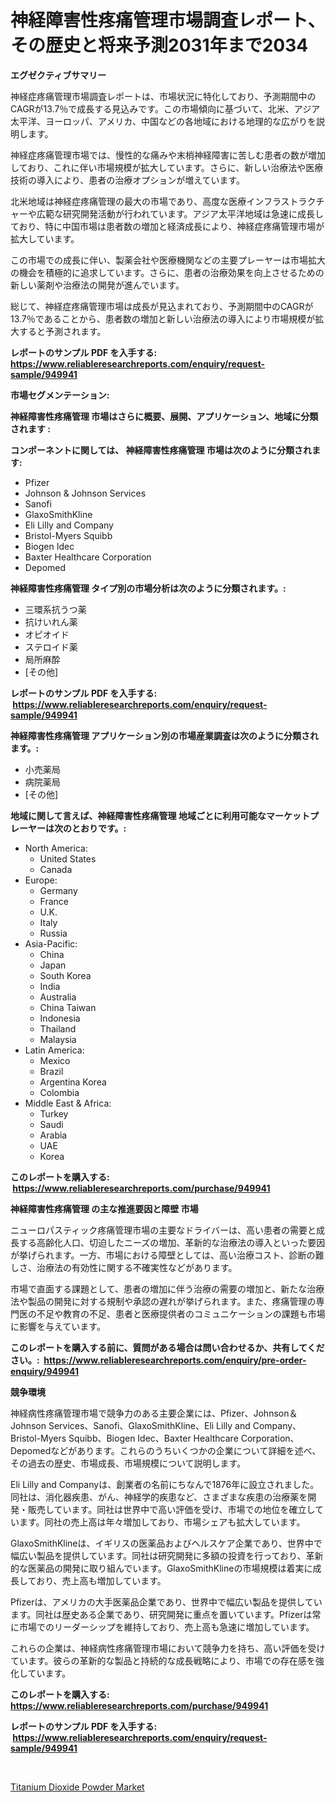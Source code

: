 <p><h1>神経障害性疼痛管理市場調査レポート、その歴史と将来予測2031年まで2034</h1></p><p><strong>エグゼクティブサマリー</strong></p>
<p><p>神経症疼痛管理市場調査レポートは、市場状況に特化しており、予測期間中のCAGRが13.7％で成長する見込みです。この市場傾向に基づいて、北米、アジア太平洋、ヨーロッパ、アメリカ、中国などの各地域における地理的な広がりを説明します。</p><p>神経症疼痛管理市場では、慢性的な痛みや末梢神経障害に苦しむ患者の数が増加しており、これに伴い市場規模が拡大しています。さらに、新しい治療法や医療技術の導入により、患者の治療オプションが増えています。</p><p>北米地域は神経症疼痛管理の最大の市場であり、高度な医療インフラストラクチャーや広範な研究開発活動が行われています。アジア太平洋地域は急速に成長しており、特に中国市場は患者数の増加と経済成長により、神経症疼痛管理市場が拡大しています。</p><p>この市場での成長に伴い、製薬会社や医療機関などの主要プレーヤーは市場拡大の機会を積極的に追求しています。さらに、患者の治療効果を向上させるための新しい薬剤や治療法の開発が進んでいます。</p><p>総じて、神経症疼痛管理市場は成長が見込まれており、予測期間中のCAGRが13.7％であることから、患者数の増加と新しい治療法の導入により市場規模が拡大すると予測されます。</p></p>
<p><strong>レポートのサンプル PDF を入手する: <a href="https://www.reliableresearchreports.com/enquiry/request-sample/949941">https://www.reliableresearchreports.com/enquiry/request-sample/949941</a></strong></p>
<p><strong>市場セグメンテーション:</strong></p>
<p><strong> 神経障害性疼痛管理 市場はさらに概要、展開、アプリケーション、地域に分類されます :</strong></p>
<p><strong>コンポーネントに関しては、 神経障害性疼痛管理 市場は次のように分類されます: &nbsp;</strong></p>
<p><ul><li>Pfizer</li><li>Johnson & Johnson Services</li><li>Sanofi</li><li>GlaxoSmithKline</li><li>Eli Lilly and Company</li><li>Bristol-Myers Squibb</li><li>Biogen Idec</li><li>Baxter Healthcare Corporation</li><li>Depomed</li></ul></p>
<p><strong> 神経障害性疼痛管理 タイプ別の市場分析は次のように分類されます。:</strong></p>
<p><ul><li>三環系抗うつ薬</li><li>抗けいれん薬</li><li>オピオイド</li><li>ステロイド薬</li><li>局所麻酔</li><li>[その他]</li></ul></p>
<p><strong>レポートのサンプル PDF を入手する: &nbsp;<a href="https://www.reliableresearchreports.com/enquiry/request-sample/949941">https://www.reliableresearchreports.com/enquiry/request-sample/949941</a></strong></p>
<p><strong> 神経障害性疼痛管理 アプリケーション別の市場産業調査は次のように分類されます。:</strong></p>
<p><ul><li>小売薬局</li><li>病院薬局</li><li>[その他]</li></ul></p>
<p><strong>地域に関して言えば、神経障害性疼痛管理 地域ごとに利用可能なマーケットプレーヤーは次のとおりです。:</strong></p>
<p><ul>
    <li>
        North America:
        <ul>
            <li>United States</li>
            <li>Canada</li>
        </ul>
    </li>
    <li>
        Europe:
        <ul>
            <li>Germany</li>
            <li>France</li>
            <li>U.K.</li>
            <li>Italy</li>
            <li>Russia</li>
        </ul>
    </li>
    <li>
        Asia-Pacific:
        <ul>
            <li>China</li>
            <li>Japan</li>
            <li>South Korea</li>
            <li>India</li>
            <li>Australia</li>
            <li>China Taiwan</li>
            <li>Indonesia</li>
            <li>Thailand</li>
            <li>Malaysia</li>
        </ul>
    </li>
    <li>
        Latin America:
        <ul>
            <li>Mexico</li>
            <li>Brazil</li>
            <li>Argentina Korea</li>
            <li>Colombia</li>
        </ul>
    </li>
    <li>
        Middle East & Africa:
        <ul>
            <li>Turkey</li>
            <li>Saudi</li>
            <li>Arabia</li>
            <li>UAE</li>
            <li>Korea</li>
        </ul>
    </li>
    </ul></p>
<p><strong>このレポートを購入する: &nbsp;<a href="https://www.reliableresearchreports.com/purchase/949941">https://www.reliableresearchreports.com/purchase/949941</a></strong></p>
<p><strong>神経障害性疼痛管理 の主な推進要因と障壁 市場</strong></p>
<p><p>ニューロパスティック疼痛管理市場の主要なドライバーは、高い患者の需要と成長する高齢化人口、切迫したニーズの増加、革新的な治療法の導入といった要因が挙げられます。一方、市場における障壁としては、高い治療コスト、診断の難しさ、治療法の有効性に関する不確実性などがあります。</p><p>市場で直面する課題として、患者の増加に伴う治療の需要の増加と、新たな治療法や製品の開発に対する規制や承認の遅れが挙げられます。また、疼痛管理の専門医の不足や教育の不足、患者と医療提供者のコミュニケーションの課題も市場に影響を与えています。</p></p>
<p><strong>このレポートを購入する前に、質問がある場合は問い合わせるか、共有してください。:&nbsp; <a href="https://www.reliableresearchreports.com/enquiry/pre-order-enquiry/949941">https://www.reliableresearchreports.com/enquiry/pre-order-enquiry/949941</a></strong></p>
<p><strong>競争環境</strong></p>
<p><p>神経病性疼痛管理市場で競争力のある主要企業には、Pfizer、Johnson＆Johnson Services、Sanofi、GlaxoSmithKline、Eli Lilly and Company、Bristol-Myers Squibb、Biogen Idec、Baxter Healthcare Corporation、Depomedなどがあります。これらのうちいくつかの企業について詳細を述べ、その過去の歴史、市場成長、市場規模について説明します。</p><p>Eli Lilly and Companyは、創業者の名前にちなんで1876年に設立されました。同社は、消化器疾患、がん、神経学的疾患など、さまざまな疾患の治療薬を開発・販売しています。同社は世界中で高い評価を受け、市場での地位を確立しています。同社の売上高は年々増加しており、市場シェアも拡大しています。</p><p>GlaxoSmithKlineは、イギリスの医薬品およびヘルスケア企業であり、世界中で幅広い製品を提供しています。同社は研究開発に多額の投資を行っており、革新的な医薬品の開発に取り組んでいます。GlaxoSmithKlineの市場規模は着実に成長しており、売上高も増加しています。</p><p>Pfizerは、アメリカの大手医薬品企業であり、世界中で幅広い製品を提供しています。同社は歴史ある企業であり、研究開発に重点を置いています。Pfizerは常に市場でのリーダーシップを維持しており、売上高も急速に増加しています。</p><p>これらの企業は、神経病性疼痛管理市場において競争力を持ち、高い評価を受けています。彼らの革新的な製品と持続的な成長戦略により、市場での存在感を強化しています。</p></p>
<p><strong>このレポートを購入する: &nbsp; <a href="https://www.reliableresearchreports.com/purchase/949941">https://www.reliableresearchreports.com/purchase/949941</a></strong></p>
<p><strong>レポートのサンプル PDF を入手する: &nbsp;<a href="https://www.reliableresearchreports.com/enquiry/request-sample/949941">https://www.reliableresearchreports.com/enquiry/request-sample/949941</a></strong><strong></strong></p>
<p>&nbsp;</p>
<p><p><a href="https://invited-way-688.notion.site/Insights-into-Titanium-Dioxide-Powder-Market-Size-Analysing-Market-Share-Trends-and-Growth-from-2-1214cad7b9ae4cc68196e10469005a23">Titanium Dioxide Powder Market</a></p></p>